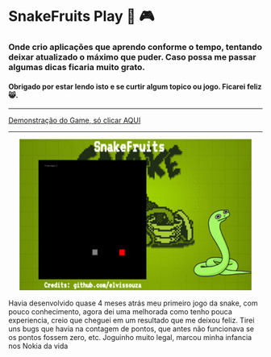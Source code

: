 # SnakeFruits Play 👾 🎮

### Onde crio aplicações que aprendo conforme o tempo, tentando deixar atualizado o máximo que puder. Caso possa me passar algumas dicas ficaria muito grato.
#### Obrigado por estar lendo isto e se curtir algum topico ou jogo. Ficarei feliz 😸.  

---

[Demonstração do Game, só clicar AQUI](https://elvissouza.github.io/Snake-game/)   

---

<p align="center">
  <img width="460" height="300" src ="https://raw.githubusercontent.com/elvissouza/Snake-game/master/assets/gifOfGame.gif">
</p>
Havia desenvolvido quase 4 meses atrás meu primeiro jogo da snake, com pouco conhecimento, agora dei uma melhorada como tenho pouca    experiencia, creio que cheguei em um resultado que me deixou feliz.  
Tirei uns bugs que havia na contagem de pontos, que antes não funcionava se os pontos fossem zero, etc.  
Joguinho muito legal, marcou minha infancia nos Nokia da vida

